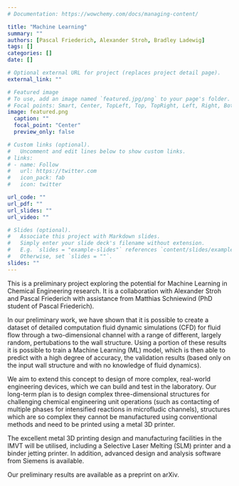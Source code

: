 ```yaml
---
# Documentation: https://wowchemy.com/docs/managing-content/

title: "Machine Learning"
summary: ""
authors: [Pascal Friederich, Alexander Stroh, Bradley Ladewig]
tags: []
categories: []
date: []

# Optional external URL for project (replaces project detail page).
external_link: ""

# Featured image
# To use, add an image named `featured.jpg/png` to your page's folder.
# Focal points: Smart, Center, TopLeft, Top, TopRight, Left, Right, BottomLeft, Bottom, BottomRight.
image: featured.png
  caption: ""
  focal_point: "Center"
  preview_only: false

# Custom links (optional).
#   Uncomment and edit lines below to show custom links.
# links:
# - name: Follow
#   url: https://twitter.com
#   icon_pack: fab
#   icon: twitter

url_code: ""
url_pdf: ""
url_slides: ""
url_video: ""

# Slides (optional).
#   Associate this project with Markdown slides.
#   Simply enter your slide deck's filename without extension.
#   E.g. `slides = "example-slides"` references `content/slides/example-slides.md`.
#   Otherwise, set `slides = ""`.
slides: ""
---
```

This is a preliminary project exploring the potential for Machine Learning in Chemical Engineering research. It is a collaboration with Alexander Stroh and Pascal Friederich with assistance from Matthias Schniewind (PhD student of Pascal Friederich).

In our preliminary work, we have shown that it is possible to create a dataset of detailed computation fluid dynamic simulations (CFD) for fluid flow through a two-dimensional channel with a range of different, largely random, pertubations to the wall structure. Using a portion of these results it is possible to train a Machine Learning (ML) model, which is then able to predict with a high degree of accuracy, the validation results (based only on the input wall structure and with no knowledge of fluid dynamics).

We aim to extend this concept to design of more complex, real-world engineering devices, which we can build and test in the laboratory. Our long-term plan is to design complex three-dimensional structures for challenging chemical engineering unit operations (such as contacting of multiple phases for intensified reactions in microfludic channels), structures which are so complex they cannot be manufactured using conventional methods and need to be printed using a metal 3D printer.

The excellent metal 3D printing design and manufacturing facilities in the IMVT will be utilised, including a Selective Laser Melting (SLM) printer and a binder jetting printer. In addition, advanced design and analysis software from Siemens is available.

Our preliminary results are available as a preprint on arXiv.
